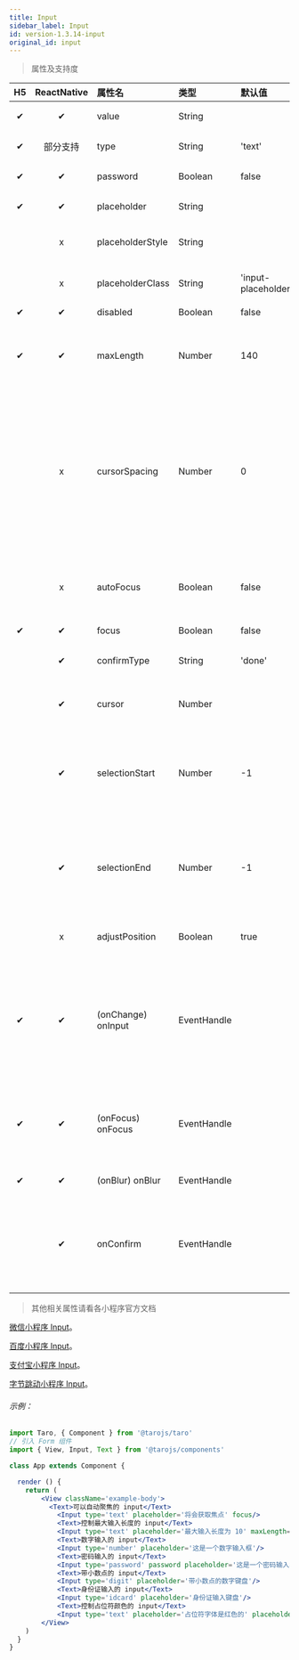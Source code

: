 ```yaml
---
title: Input
sidebar_label: Input
id: version-1.3.14-input
original_id: input
---
```



> 属性及支持度

| H5 | ReactNative| 属性名 | 类型 | 默认值 | 说明 |
| :-: | :-: | :- | :- | :- | :- |
| ✔ | ✔ | value             | String      |        | 输入框的初始内容   |
| ✔ | 部分支持 | type              | String      | 'text' | input 的类型    |
| ✔ | ✔ | password          | Boolean       | false | 是否是密码类型 |
| ✔ | ✔ | placeholder       | String      |        | 输入框为空时占位符    |
|   | x | placeholderStyle | String      |        | 指定 placeholder 的样式    |
|   | x | placeholderClass | String      | 'input-placeholder' | 指定 placeholder 的样式类  |
| ✔ | ✔ | disabled          | Boolean     |  false  | 是否禁用 |
| ✔ | ✔ | maxLength         | Number      |  140  | 最大输入长度，设置为 -1 的时候不限制最大长度      |
|   | x | cursorSpacing    | Number      |  0  | 指定光标与键盘的距离，单位 px 。取 input 距离底部的距离和 cursor-spacing 指定的距离的最小值作为光标与键盘的距离 |
|   | x | autoFocus        | Boolean     | false | (即将废弃，请直接使用 focus )自动聚焦，拉起键盘 |
| ✔ | ✔ | focus             | Boolean     | false  | 获取焦点 |
|   | ✔ | confirmType      | String      |  'done' | 设置键盘右下角按钮的文字   |
|   | ✔ | cursor            | Number      |        | 指定 focus 时的光标位置  |
|   | ✔ | selectionStart   | Number      |  -1 | 光标起始位置，自动聚集时有效，需与 selection-end 搭配使用   |
|   | ✔ | selectionEnd     | Number      |  -1  | 光标结束位置，自动聚集时有效，需与 selection-start 搭配使用   |
|   | x | adjustPosition   | Boolean     | true  | 键盘弹起时，是否自动上推页面  |
| ✔ | ✔ | (onChange) onInput   | EventHandle | | 当键盘输入时，触发 input 事件，处理函数可以直接 return 一个字符串，将替换输入框的内容。  |
| ✔ | ✔ | (onFocus)  onFocus | EventHandle |        | 输入框聚焦时触发，height 参数在基础库 1.9.90 起支持    |
| ✔ | ✔ | (onBlur)   onBlur | EventHandle |        | 输入框失去焦点时触发  |
|   | ✔ |  onConfirm       | EventHandle |        | 点击完成按钮时触发。H5 版中目前需借用[Form 组件](form.html)的`onSubmit`事件来替代   |

>其他相关属性请看各小程序官方文档

[微信小程序 Input](https://developers.weixin.qq.com/miniprogram/dev/component/input.html)。

[百度小程序 Input](https://smartprogram.baidu.com/docs/develop/component/formlist/#input)。

[支付宝小程序 Input](https://docs.alipay.com/mini/component/input)。

[字节跳动小程序 Input](https://developer.toutiao.com/docs/comp/input.html)。

###### 示例：
```jsx
import Taro, { Component } from '@tarojs/taro'
// 引入 Form 组件
import { View, Input, Text } from '@tarojs/components'

class App extends Component {

  render () {
    return (
        <View className='example-body'>
          <Text>可以自动聚焦的 input</Text>
            <Input type='text' placeholder='将会获取焦点' focus/>
            <Text>控制最大输入长度的 input</Text>
            <Input type='text' placeholder='最大输入长度为 10' maxLength='10'/>
            <Text>数字输入的 input</Text>
            <Input type='number' placeholder='这是一个数字输入框'/>
            <Text>密码输入的 input</Text>
            <Input type='password' password placeholder='这是一个密码输入框'/>
            <Text>带小数点的 input</Text>
            <Input type='digit' placeholder='带小数点的数字键盘'/>
            <Text>身份证输入的 input</Text>
            <Input type='idcard' placeholder='身份证输入键盘'/>
            <Text>控制占位符颜色的 input</Text>
            <Input type='text' placeholder='占位符字体是红色的' placeholderStyle='color:red'/>
        </View>
    )
  }
}
```
